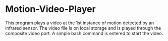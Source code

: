 # Motion-Video-Player

This program plays a video at the 1st instance of motion detected by an infrared sensor. The video file is on local storage and is played through the composite video port. A simple bash command is entered to start the video.
